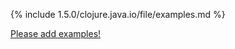 {% include 1.5.0/clojure.java.io/file/examples.md %}

[Please add examples!](https://github.com/arrdem/grimoire/edit/master/_includes/1.6.0/clojure.java.io/file/examples.md)

